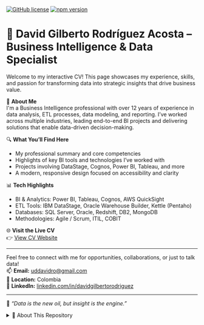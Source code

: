 [![GitHub license](https://img.shields.io/badge/license-MIT-blue.svg)](https://raw.githubusercontent.com/StartBootstrap/startbootstrap-resume/master/LICENSE)
[![npm version](https://img.shields.io/npm/v/startbootstrap-resume.svg)](https://www.npmjs.com/package/startbootstrap-resume)

# 💼 David Gilberto Rodríguez Acosta – Business Intelligence & Data Specialist

Welcome to my interactive CV! This page showcases my experience, skills, and passion for transforming data into strategic insights that drive business value.

🚀 **About Me**  
I'm a Business Intelligence professional with over 12 years of experience in data analysis, ETL processes, data modeling, and reporting. I’ve worked across multiple industries, leading end-to-end BI projects and delivering solutions that enable data-driven decision-making.

🔍 **What You’ll Find Here**
- My professional summary and core competencies
- Highlights of key BI tools and technologies I’ve worked with
- Projects involving DataStage, Cognos, Power BI, Tableau, and more
- A modern, responsive design focused on accessibility and clarity

📊 **Tech Highlights**
- BI & Analytics: Power BI, Tableau, Cognos, AWS QuickSight  
- ETL Tools: IBM DataStage, Oracle Warehouse Builder, Kettle (Pentaho)  
- Databases: SQL Server, Oracle, Redshift, DB2, MongoDB  
- Methodologies: Agile / Scrum, ITIL, COBIT

🌐 **Visit the Live CV**  
👉 [View CV Website](https://dathos1984.github.io/data-bi-cv/)

---

Feel free to connect with me for opportunities, collaborations, or just to talk data!  
📫 **Email:** uddavidro@gmail.com  
📍 **Location:** Colombia  
📱 **LinkedIn:** [linkedin.com/in/davidgilbertorodriguez](https://www.linkedin.com/in/dgra/)

---

🧠 *“Data is the new oil, but insight is the engine.”*  


<details>
  <summary>📄 About This Repository</summary>

# About
## Usage to create the HTML Resume

Run `npm install` and then run `npm start` which will open up a preview of the template in your default browser, watch for changes to core template files, and live reload the browser when changes are saved. You can view the `package.json` file to see which scripts are included.

### npm Scripts

- `npm run build` builds the project - this builds assets, HTML, JS, and CSS into `docs`
- `npm run build:assets` copies the files in the `src/assets/` directory into `docs`
- `npm run build:pug` compiles the Pug located in the `src/pug/` directory into `docs`
- `npm run build:scripts` brings the `src/js/scripts.js` file into `docs`
- `npm run build:scss` compiles the SCSS files located in the `src/scss/` directory into `docs`
- `npm run clean` deletes the `docs` directory to prepare for rebuilding the project
- `npm run start:debug` runs the project in debug mode
- `npm start` or `npm run start` runs the project, launches a live preview in your default browser, and watches for changes made to files in `src`

You must have npm installed in order to use this build environment.

## Usage to create LaTeX Resume

## Credits

[**Start Bootstrap - Resume**](https://github.com/StartBootstrap/startbootstrap-resume) is a resume and CV theme for [Bootstrap](https://getbootstrap.com/) created by [Start Bootstrap](https://startbootstrap.com/). This theme features a fixed sidebar with content sections to build a simple, yet elegant resume.

[**Awesome-CV**](https://github.com/posquit0/Awesome-CV) is LaTeX template for your outstanding job application

</details>